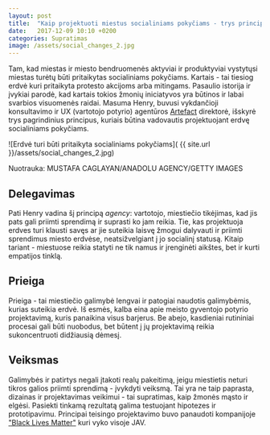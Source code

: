 ```yaml
---
layout: post
title:  "Kaip projektuoti miestus socialiniams pokyčiams - trys principai"
date:   2017-12-09 10:10 +0200
categories: Supratimas
image: /assets/social_changes_2.jpg
---
```


Tam, kad miestas ir miesto bendruomenės aktyviai ir produktyviai 
vystytųsi miestas turėtų būti pritaikytas socialiniams pokyčiams. Kartais - tai tiesiog erdvė kuri pritaikyta
protesto akcijoms arba mitingams. Pasaulio istorija ir įvykiai parodė, kad kartais tokios žmonių
iniciatyvos yra būtinos ir labai svarbios visuomenės raidai. Masuma Henry, buvusi vykdančioji konsultavimo ir UX (vartotojo potyrio)
agentūros <a href="https://www.artefactgroup.com/">Artefact</a> direktorė, išskyrė trys pagrindinius principus,
kuriais būtina vadovautis projektuojant erdvę socialiniams pokyčiams.

![Erdvė turi būti pritaikyta socialiniams pokyčiams]( {{ site.url }}/assets/social_changes_2.jpg)
<div class="lighter smaller" style="margin:12px 0;">
    Nuotrauka: MUSTAFA CAGLAYAN/ANADOLU AGENCY/GETTY IMAGES
</div>

## Delegavimas

Pati Henry vadina šį principą *agency*: vartotojo, miestiečio tikėjimas, kad jis pats gali priimti sprendimą ir suprasti
ko jam reikia. Tie, kas projektuoja erdves turi klausti savęs ar jie suteikia laisvę žmogui dalyvauti ir
priimti sprendimus miesto erdvėse, neatsižvelgiant į jo socialinį statusą. Kitaip tariant - miestuose reikia statyti
ne tik namus ir įrenginėti aikštes, bet ir kurti empatijos tinklą.

## Prieiga

Prieiga - tai miestiečio galimybė lengvai ir patogiai naudotis galimybėmis, kurias suteikia erdvė.
Iš esmės, kalba eina apie meisto gyventojo potyrio projektavimą, kuris panaikina visus barjerus. Be abejo, 
kasdieniai rutininiai procesai gali būti nuobodus, bet būtent į jų projektavimą reikia sukoncentruoti didžiausią dėmesį.

## Veiksmas

Galimybės ir patirtys negali įtakoti realų pakeitimą, jeigu miestietis neturi tikros galios priimti sprendimą -
 įvykdyti veiksmą. Tai yra ne taip paprasta, dizainas ir projektavimas veikimui - tai supratimas, kaip
žmonės mąsto ir elgėsi. Pasiekti tinkamą rezultatą galima testuojant hipotezes ir prototipavimu. 
Principai teisingo projektavimo buvo panaudoti kompanijoje <a href="https://blacklivesmatter.com/">"Black Lives Matter"</a> kuri vyko visoje JAV.






